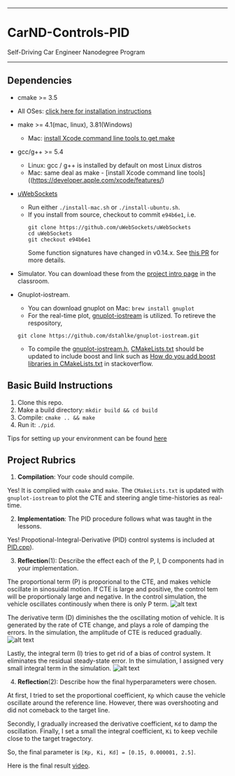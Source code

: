 ___

# CarND-Controls-PID
Self-Driving Car Engineer Nanodegree Program

---


## Dependencies

* cmake >= 3.5
 * All OSes: [click here for installation instructions](https://cmake.org/install/)
* make >= 4.1(mac, linux), 3.81(Windows)
  * Mac: [install Xcode command line tools to get make](https://developer.apple.com/xcode/features/)
* gcc/g++ >= 5.4
  * Linux: gcc / g++ is installed by default on most Linux distros
  * Mac: same deal as make - [install Xcode command line tools]((https://developer.apple.com/xcode/features/)
* [uWebSockets](https://github.com/uWebSockets/uWebSockets)
  * Run either `./install-mac.sh` or `./install-ubuntu.sh`.
  * If you install from source, checkout to commit `e94b6e1`, i.e.
    ```
    git clone https://github.com/uWebSockets/uWebSockets 
    cd uWebSockets
    git checkout e94b6e1
    ```
    Some function signatures have changed in v0.14.x. See [this PR](https://github.com/udacity/CarND-MPC-Project/pull/3) for more details.
* Simulator. You can download these from the [project intro page](https://github.com/udacity/self-driving-car-sim/releases) in the classroom.

* Gnuplot-iostream. 
  * You can download gnuplot on Mac: ```brew install gnuplot```
  * For the real-time plot, [gnuplot-iostream](http://stahlke.org/dan/gnuplot-iostream/) is utilized. To retireve the respository, 
  ```
  git clone https://github.com/dstahlke/gnuplot-iostream.git
  ```
  * To compile the [gnuplot-iostream.h](./src/gnuplot-iostream.h), [CMakeLists.txt](./CMakeLists.txt) should be updated to include boost and link such as [How do you add boost libraries in CMakeLists.txt](https://stackoverflow.com/questions/6646405/how-do-you-add-boost-libraries-in-cmakelists-txt) in stackoverflow.

## Basic Build Instructions

1. Clone this repo.
2. Make a build directory: `mkdir build && cd build`
3. Compile: `cmake .. && make`
4. Run it: `./pid`. 

Tips for setting up your environment can be found [here](https://classroom.udacity.com/nanodegrees/nd013/parts/40f38239-66b6-46ec-ae68-03afd8a601c8/modules/0949fca6-b379-42af-a919-ee50aa304e6a/lessons/f758c44c-5e40-4e01-93b5-1a82aa4e044f/concepts/23d376c7-0195-4276-bdf0-e02f1f3c665d)


## Project Rubrics

[//]: # (Image References)

[image1]: ./output/PID_015_0_0.png.png "PID_0.15_0_0"
[image2]: ./output/PID_015_0_25.png.png "PID_0.15_0_2.5"
[image3]: ./output/PID_015_0000001_25.png_25.png.png "PID_0.15_0.000001_2.5"

1. **Compilation**:   Your code should compile.

Yes! It is complied with ```cmake``` and ```make```. The ```CMakeLists.txt``` is updated with ```gnuplot-iostream``` to plot the CTE and steering angle time-histories as real-time.

2. **Implementation**: The PID procedure follows what was taught in the lessons.

Yes! Propotional-Integral-Derivative (PID) control systems is included at [PID.cpp](./src/PID.cpp)).

3. **Reflection**(1): Describe the effect each of the P, I, D components had in your implementation.

The proportional term (P) is proporional to the CTE, and makes vehicle oscillate in sinosuidal motion. If CTE is large and positive, the control tem will be proportionaly large and negative. In the control simulation, the vehicle oscillates continously when there is only P term.
 ![alt text][image1]
  
The derivative term (D) diminishes the the oscillating motion of vehicle. It is generated by the rate of CTE change, and plays a role of damping the errors. In the simulation, the amplitude of CTE is reduced gradually. 
 ![alt text][image2]
 
Lastly, the integral term (I) tries to get rid of a bias of control system. It eliminates the residual steady-state error. In the simulation, I assigned very small integral term in the simulation. 
![alt text][image3]

4. **Reflection**(2): Describe how the final hyperparameters were chosen.

At first, I tried to set the proportional coefficient, ```Kp``` which cause the vehicle oscillate around the reference line. However, there was overshooting and did not comeback to the target line. 

Secondly, I gradually increased the derivative coefficient, ```Kd``` to damp the oscillation. Finally, I set a small the integral coefficient, ```Ki``` to keep vechile close to the target tragectory.

So, the final parameter is ```[Kp, Ki, Kd] = [0.15, 0.000001, 2.5]```.

Here is the final result [video](./output/PIDControl_015_0000001_25.mov).

